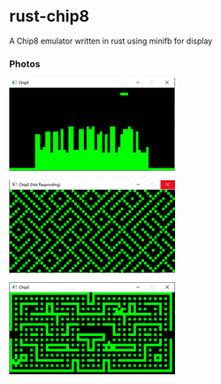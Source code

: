 # rust-chip8
A Chip8 emulator written in rust using minifb for display
### Photos
![lander image](https://github.com/ElijahWoelbing/rust-chip8/blob/master/images/chip8-lander.png)

![maze image](https://github.com/ElijahWoelbing/rust-chip8/blob/master/images/chip8-maze.png)

![blinky image](https://github.com/ElijahWoelbing/rust-chip8/blob/master/images/chip8-blinky.png)
